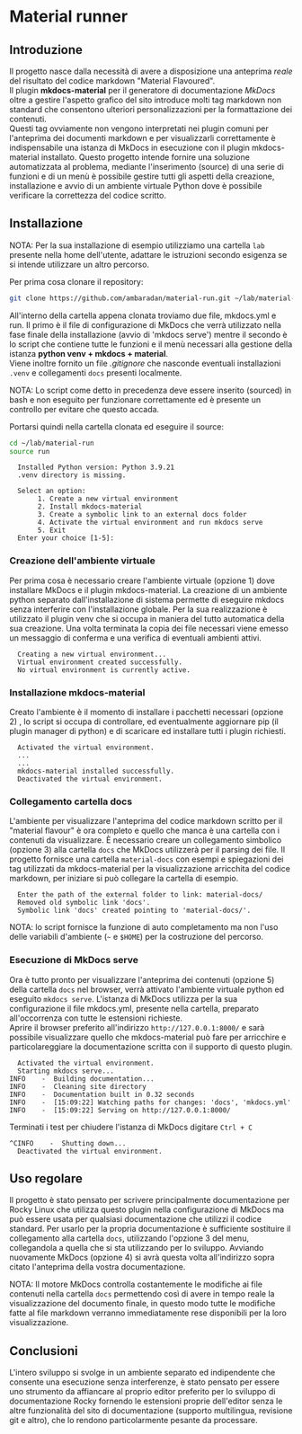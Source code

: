 <!--vale off-->

# Material runner

## Introduzione

Il progetto nasce dalla necessità di avere a disposizione una anteprima *reale* del risultato del codice markdown "Material Flavoured".  
Il plugin **mkdocs-material** per il generatore di documentazione *MkDocs* oltre a gestire l'aspetto grafico del sito introduce molti tag markdown non standard che consentono ulteriori personalizzazioni per la formattazione dei contenuti.  
Questi tag ovviamente non vengono interpretati nei plugin comuni per l'anteprima dei documenti markdown e per visualizzarli correttamente è indispensabile una istanza di MkDocs in esecuzione con il plugin mkdocs-material installato.
Questo progetto intende fornire una soluzione automatizzata al problema, mediante l'inserimento (source) di una serie di funzioni e di un menù è possibile gestire tutti gli aspetti della creazione, installazione e avvio di un ambiente virtuale Python dove è possibile verificare la correttezza del codice scritto.

## Installazione

NOTA: Per la sua installazione di esempio utilizziamo una cartella `lab` presente nella home dell'utente, adattare le istruzioni secondo esigenza se si intende utilizzare un altro percorso.

Per prima cosa clonare il repository:

```bash
git clone https://github.com/ambaradan/material-run.git ~/lab/material-run
```

All'interno della cartella appena clonata troviamo due file, mkdocs.yml e run. Il primo è il file di configurazione di MkDocs che verrà utilizzato nella fase finale della installazione (avvio di 'mkdocs serve') mentre il secondo è lo script che contiene tutte le funzioni e il menù necessari alla gestione della istanza **python venv + mkdocs + material**.  
Viene inoltre fornito un file *.gitignore* che nasconde eventuali installazioni `.venv` e collegamenti `docs` presenti localmente.

NOTA: Lo script come detto in precedenza deve essere inserito (sourced) in bash e non eseguito per funzionare correttamente ed è presente un controllo per evitare che questo accada.

Portarsi quindi nella cartella clonata ed eseguire il source:

```bash
cd ~/lab/material-run
source run
```

```text
  Installed Python version: Python 3.9.21
  .venv directory is missing.

  Select an option:
       1. Create a new virtual environment
       2. Install mkdocs-material
       3. Create a symbolic link to an external docs folder
       4. Activate the virtual environment and run mkdocs serve
       5. Exit
  Enter your choice [1-5]: 
```

### Creazione dell'ambiente virtuale

Per prima cosa è necessario creare l'ambiente virtuale (opzione 1) dove installare MkDocs e il plugin mkdocs-material. La creazione di un ambiente python separato dall'installazione di sistema permette di eseguire mkdocs senza interferire con l'installazione globale. Per la sua realizzazione è utilizzato il plugin venv che si occupa in maniera del tutto automatica della sua creazione. Una volta terminata la copia dei file necessari viene emesso un messaggio di conferma e una verifica di eventuali ambienti attivi.

```text
  Creating a new virtual environment...
  Virtual environment created successfully.
  No virtual environment is currently active.
```

### Installazione mkdocs-material

Creato l'ambiente è il momento di installare i pacchetti necessari (opzione 2) , lo script si occupa di controllare, ed eventualmente aggiornare pip (il plugin manager di python) e di scaricare ed installare tutti i plugin richiesti.

```text
  Activated the virtual environment.
  ...
  ...
  mkdocs-material installed successfully.
  Deactivated the virtual environment.
```

### Collegamento cartella docs

L'ambiente per visualizzare l'anteprima del codice markdown scritto per il "material flavour" è ora completo e quello che manca è una cartella con i contenuti da visualizzare. È necessario creare un collegamento simbolico (opzione 3) alla cartella `docs` che MkDocs utilizzerà per il parsing dei file.
Il progetto fornisce una cartella `material-docs` con esempi e spiegazioni dei tag utilizzati da mkdocs-material per la visualizzazione arricchita del codice markdown, per iniziare si può collegare la cartella di esempio.

```text
  Enter the path of the external folder to link: material-docs/
  Removed old symbolic link 'docs'.
  Symbolic link 'docs' created pointing to 'material-docs/'.
```

NOTA: lo script fornisce la funzione di auto completamento ma non l'uso delle variabili d'ambiente (`~` e `$HOME`) per la costruzione del percorso.

### Esecuzione di MkDocs serve

Ora è tutto pronto per visualizzare l'anteprima dei contenuti (opzione 5) della cartella `docs` nel browser, verrà attivato l'ambiente virtuale python ed eseguito `mkdocs serve`. L'istanza di MkDocs utilizza per la sua configurazione il file mkdocs.yml, presente nella cartella, preparato all'occorrenza con tutte le estensioni richieste.  
Aprire il browser preferito all'indirizzo `http://127.0.0.1:8000/` e sarà possibile visualizzare quello che mkdocs-material può fare per arricchire e particolareggiare la documentazione scritta con il supporto di questo plugin.

```text
  Activated the virtual environment.
  Starting mkdocs serve...
INFO    -  Building documentation...
INFO    -  Cleaning site directory
INFO    -  Documentation built in 0.32 seconds
INFO    -  [15:09:22] Watching paths for changes: 'docs', 'mkdocs.yml'
INFO    -  [15:09:22] Serving on http://127.0.0.1:8000/
```

Terminati i test per chiudere l'istanza di MkDocs digitare `Ctrl + C`

```text
^CINFO    -  Shutting down...
  Deactivated the virtual environment.
```

## Uso regolare

Il progetto è stato pensato per scrivere principalmente documentazione per Rocky Linux che utilizza questo plugin nella configurazione di MkDocs ma può essere usata per qualsiasi documentazione che utilizzi il codice standard.
Per usarlo per la propria documentazione è sufficiente sostituire il collegamento alla cartella `docs`, utilizzando l'opzione 3 del menu, collegandola a quella che si sta utilizzando per lo sviluppo. Avviando nuovamente MkDocs (opzione 4) si avrà questa volta all'indirizzo sopra citato l'anteprima della vostra documentazione.

NOTA: Il motore MkDocs controlla costantemente le modifiche ai file contenuti nella cartella `docs` permettendo così di avere in tempo reale la visualizzazione del documento finale, in questo modo tutte le modifiche fatte al file markdown verranno immediatamente rese disponibili per la loro visualizzazione.

## Conclusioni

L'intero sviluppo si svolge in un ambiente separato ed indipendente che consente una esecuzione senza interferenze, è stato pensato per essere uno strumento da affiancare al proprio editor preferito per lo sviluppo di documentazione Rocky fornendo le estensioni proprie dell'editor senza le altre funzionalità del sito di documentazione (supporto multilingua, revisione git e altro), che lo rendono particolarmente pesante da processare.

